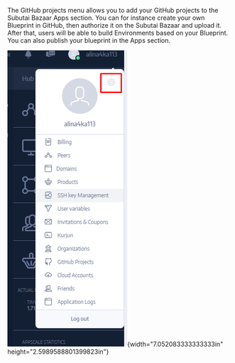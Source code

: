 The GitHub projects menu allows you to add your GitHub projects to the
Subutai Bazaar Apps section. You can for instance create your own
Blueprint in GitHub, then authorize it on the Subutai Bazaar and upload
it. After that, users will be able to build Environments based on your
Blueprint. You can also publish your blueprint in the Apps section.

![](./media/image2.png){width="7.052083333333333in"
height="2.5989588801399823in"}
